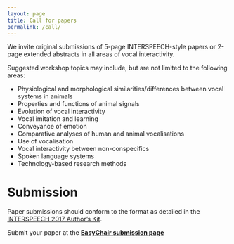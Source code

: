 ```yaml
---
layout: page
title: Call for papers
permalink: /call/
---
```


We invite original submissions of 5-page INTERSPEECH-style papers or 2-page extended abstracts in all areas of vocal interactivity.

Suggested workshop topics may include, but are not limited to the following areas:
 - Physiological and morphological similarities/differences between vocal systems in animals
 - Properties and functions of animal signals
 - Evolution of vocal interactivity
 - Vocal imitation and learning
 - Conveyance of emotion
 - Comparative analyses of human and animal vocalisations
 - Use of vocalisation
 - Vocal interactivity between non-conspecifics
 - Spoken language systems
 - Technology-based research methods
 
# Submission
 
Paper submissions should conform to the format as detailed in the [INTERSPEECH 2017 Author’s Kit](http://www.interspeech2017.org/wp-content/uploads/2016/11/IS2017_paper_kit.zip).  

Submit your paper at the **[EasyChair submission page](https://easychair.org/conferences/?conf=vihar2017)**